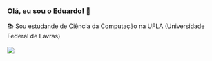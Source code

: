 ### Olá, eu sou o Eduardo! 👋
:books: Sou estudande de Ciência da Computação na UFLA (Universidade Federal de Lavras)
<br>
<br>
<a href="https://www.instagram.com/dudu_brandao3/"><img src="https://img.shields.io/badge/Instagram-%23E4405F.svg?style=for-the-badge&logo=Instagram&logoColor=white"></a>
